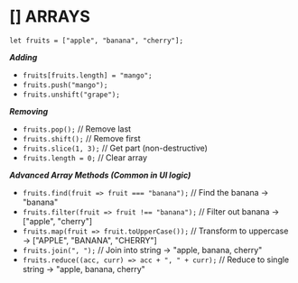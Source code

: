 # [] ARRAYS

  `let fruits = ["apple", "banana", "cherry"];`
  
  ***Adding***
  - `fruits[fruits.length] = "mango";`
  - `fruits.push("mango");`
  - `fruits.unshift("grape");`
  
  ***Removing***
  - `fruits.pop();`        // Remove last
  - `fruits.shift();`      // Remove first
  - `fruits.slice(1, 3);`  // Get part (non-destructive)
  - `fruits.length = 0;`   // Clear array
    
  ***Advanced Array Methods (Common in UI logic)***
  - `fruits.find(fruit => fruit === "banana");`         // Find the banana → "banana" 
  - `fruits.filter(fruit => fruit !== "banana");`       // Filter out banana → ["apple", "cherry"]
  - `fruits.map(fruit => fruit.toUpperCase());`         // Transform to uppercase → ["APPLE", "BANANA", "CHERRY"]
  - `fruits.join(", ");`                                // Join into string → "apple, banana, cherry"
  - `fruits.reduce((acc, curr) => acc + ", " + curr);`  // Reduce to single string → "apple, banana, cherry"
